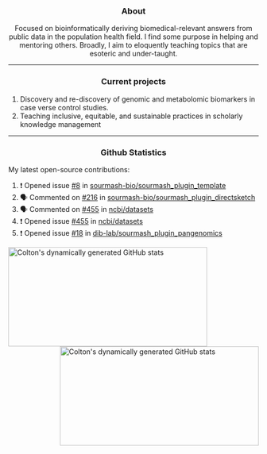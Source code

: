 <!--
Inspiration derived from:
1. https://zzetao.github.io/awesome-github-profile/
2. https://github.com/spcanelon
3. https://github.com/tallguyjenks

Tools used:
1. https://github.com/anuraghazra/github-readme-stats
2. https://github.com/jamesgeorge007/github-activity-readme
3. https://github.com/topics/profile-readme
-->

<h3 align="center">About</h3>

<p align="center">
Focused on bioinformatically deriving biomedical-relevant answers from public data in the population health field. 
I find some purpose in helping and mentoring others. Broadly, I aim to eloquently teaching topics that are esoteric and under-taught.
</p>

---

<h3 align="center">Current projects</h3>

1. Discovery and re-discovery of genomic and metabolomic biomarkers in case verse control studies.
2. Teaching inclusive, equitable, and sustainable practices in scholarly knowledge management

---

<h3 align="center">Github Statistics</h3>

My latest open-source contributions:

<!--START_SECTION:activity-->
1. ❗ Opened issue [#8](https://github.com/sourmash-bio/sourmash_plugin_template/issues/8) in [sourmash-bio/sourmash_plugin_template](https://github.com/sourmash-bio/sourmash_plugin_template)
2. 🗣 Commented on [#216](https://github.com/sourmash-bio/sourmash_plugin_directsketch/issues/216#issuecomment-2711537770) in [sourmash-bio/sourmash_plugin_directsketch](https://github.com/sourmash-bio/sourmash_plugin_directsketch)
3. 🗣 Commented on [#455](https://github.com/ncbi/datasets/issues/455#issuecomment-2705466897) in [ncbi/datasets](https://github.com/ncbi/datasets)
4. ❗ Opened issue [#455](https://github.com/ncbi/datasets/issues/455) in [ncbi/datasets](https://github.com/ncbi/datasets)
5. ❗ Opened issue [#18](https://github.com/dib-lab/sourmash_plugin_pangenomics/issues/18) in [dib-lab/sourmash_plugin_pangenomics](https://github.com/dib-lab/sourmash_plugin_pangenomics)
<!--END_SECTION:activity-->

<a href="https://github.com/ccbaumler">
  <img height="200" width=400 align="left" alt="Colton's dynamically generated GitHub stats" src="https://github-readme-stats.vercel.app/api?username=ccbaumler&show_icons=true&title_color=434d58&icon_color=fa8072&ring_color=ba55d3"/>
</a>
<a href="https://github.com/ccbaumler">
  <img height="200" width=400 align="right" alt="Colton's dynamically generated GitHub stats" src="https://github-readme-stats.vercel.app/api/top-langs/?username=ccbaumler&layout=compact&langs_count=6&card_width=320&title_color=434d58&hide=Standard%20ML,%20TeX,%20Jupyter%20Notebook" />
</a>
